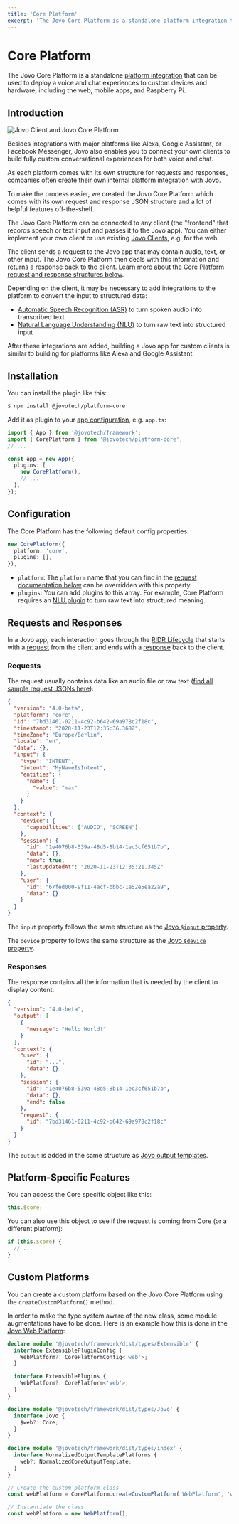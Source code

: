 ```yaml
---
title: 'Core Platform'
excerpt: 'The Jovo Core Platform is a standalone platform integration that can be used to deploy a voice and chat experiences to custom devices and hardware, including the web, mobile apps, and Raspberry Pi.'
---
```


# Core Platform

The Jovo Core Platform is a standalone [platform integration](https://v4.jovo.tech/docs/platforms) that can be used to deploy a voice and chat experiences to custom devices and hardware, including the web, mobile apps, and Raspberry Pi.

## Introduction

![Jovo Client and Jovo Core Platform](https://github.com/jovotech/jovo-framework/raw/master/jovo-platforms/jovo-platform-core/img/jovo-client-platform-communication.png 'How Jovo Core Platform communicates with clients like web apps')

Besides integrations with major platforms like Alexa, Google Assistant, or Facebook Messenger, Jovo also enables you to connect your own clients to build fully custom conversational experiences for both voice and chat.

As each platform comes with its own structure for requests and responses, companies often create their own internal platform integration with Jovo.

To make the process easier, we created the Jovo Core Platform which comes with its own request and response JSON structure and a lot of helpful features off-the-shelf.

The Jovo Core Platform can be connected to any client (the "frontend" that records speech or text input and passes it to the Jovo app). You can either implement your own client or use existing [Jovo Clients](https://www.jovo.tech/marketplace/tag/clients), e.g. for the web.

The client sends a request to the Jovo app that may contain audio, text, or other input. The Jovo Core Platform then deals with this information and returns a response back to the client. [Learn more about the Core Platform request and response structures below](#requests-and-responses).

Depending on the client, it may be necessary to add integrations to the platform to convert the input to structured data:

- [Automatic Speech Recognition (ASR)](https://www.jovo.tech/marketplace/tag/asr) to turn spoken audio into transcribed text
- [Natural Language Understanding (NLU)](https://www.jovo.tech/marketplace/tag/nlu) to turn raw text into structured input

After these integrations are added, building a Jovo app for custom clients is similar to building for platforms like Alexa and Google Assistant.

## Installation

You can install the plugin like this:

```sh
$ npm install @jovotech/platform-core
```

Add it as plugin to your [app configuration](https://v4.jovo.tech/docs/app-config), e.g. `app.ts`:

```typescript
import { App } from '@jovotech/framework';
import { CorePlatform } from '@jovotech/platform-core';
// ...

const app = new App({
  plugins: [
    new CorePlatform(),
    // ...
  ],
});
```

## Configuration

The Core Platform has the following default config properties:

```typescript
new CorePlatform({
  platform: 'core',
  plugins: [],
}),
```

- `platform`: The `platform` name that you can find in the [request documentation below](#request) can be overridden with this property.
- `plugins`: You can add plugins to this array. For example, Core Platform requires an [NLU plugin](https://v4.jovo.tech/docs/nlu) to turn raw text into structured meaning.

## Requests and Responses

In a Jovo app, each interaction goes through the [RIDR Lifecycle](https://v4.jovo.tech/docs/ridr-lifecycle) that starts with a [request](#requests) from the client and ends with a [response](#responses) back to the client.

### Requests

The request usually contains data like an audio file or raw text ([find all sample request JSONs here](https://github.com/jovotech/jovo-framework/tree/v4dev/platforms/platform-core/sample-requests)):

```json
{
  "version": "4.0-beta",
  "platform": "core",
  "id": "7bd31461-0211-4c92-b642-69a978c2f18c",
  "timestamp": "2020-11-23T12:35:36.368Z",
  "timeZone": "Europe/Berlin",
  "locale": "en",
  "data": {},
  "input": {
    "type": "INTENT",
    "intent": "MyNameIsIntent",
    "entities": {
      "name": {
        "value": "max"
      }
    }
  },
  "context": {
    "device": {
      "capabilities": ["AUDIO", "SCREEN"]
    },
    "session": {
      "id": "1e4076b8-539a-48d5-8b14-1ec3cf651b7b",
      "data": {},
      "new": true,
      "lastUpdatedAt": "2020-11-23T12:35:21.345Z"
    },
    "user": {
      "id": "67fed000-9f11-4acf-bbbc-1e52e5ea22a9",
      "data": {}
    }
  }
}
```

The `input` property follows the same structure as the [Jovo `$input` property](https://v4.jovo.tech/docs/input).

The `device` property follows the same structure as the [Jovo `$device` property](https://v4.jovo.tech/docs/device).

### Responses

The response contains all the information that is needed by the client to display content:

```json
{
  "version": "4.0-beta",
  "output": [
    {
      "message": "Hello World!"
    }
  ],
  "context": {
    "user": {
      "id": "...",
      "data": {}
    },
    "session": {
      "id": "1e4076b8-539a-48d5-8b14-1ec3cf651b7b",
      "data": {},
      "end": false
    },
    "request": {
      "id": "7bd31461-0211-4c92-b642-69a978c2f18c"
    }
  }
}
```

The `output` is added in the same structure as [Jovo output templates](https://v4.jovo.tech/docs/output-templates).

## Platform-Specific Features

You can access the Core specific object like this:

```typescript
this.$core;
```

You can also use this object to see if the request is coming from Core (or a different platform):

```typescript
if (this.$core) {
  // ...
}
```

## Custom Platforms

You can create a custom platform based on the Jovo Core Platform using the `createCustomPlatform()` method.

In order to make the type system aware of the new class, some module augmentations have to be done. Here is an example how this is done in the [Jovo Web Platform](https://v4.jovo.tech/marketplace/platform-web):

```typescript
declare module '@jovotech/framework/dist/types/Extensible' {
  interface ExtensiblePluginConfig {
    WebPlatform?: CorePlatformConfig<'web'>;
  }

  interface ExtensiblePlugins {
    WebPlatform?: CorePlatform<'web'>;
  }
}

declare module '@jovotech/framework/dist/types/Jovo' {
  interface Jovo {
    $web?: Core;
  }
}

declare module '@jovotech/framework/dist/types/index' {
  interface NormalizedOutputTemplatePlatforms {
    web?: NormalizedCoreOutputTemplate;
  }
}

// Create the custom platform class
const webPlatform = CorePlatform.createCustomPlatform('WebPlatform', 'web');

// Instantiate the class
const webPlatform = new WebPlatform();
```
